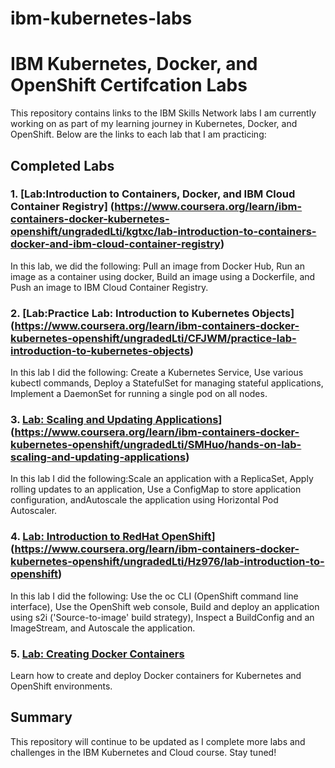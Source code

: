 # ibm-kubernetes-labs
# IBM Kubernetes, Docker, and OpenShift Certifcation Labs 

This repository contains links to the IBM Skills Network labs I am currently working on as part of my learning journey in Kubernetes, Docker, and OpenShift. Below are the links to each lab that I am practicing:

## Completed Labs

### 1. [Lab:Introduction to Containers, Docker, and IBM Cloud Container Registry] (https://www.coursera.org/learn/ibm-containers-docker-kubernetes-openshift/ungradedLti/kgtxc/lab-introduction-to-containers-docker-and-ibm-cloud-container-registry)

In this lab, we did the following: Pull an image from Docker Hub, Run an image as a container using docker, Build an image using a Dockerfile, and Push an image to IBM Cloud Container Registry.
### 2. [Lab:Practice Lab: Introduction to Kubernetes Objects] (https://www.coursera.org/learn/ibm-containers-docker-kubernetes-openshift/ungradedLti/CFJWM/practice-lab-introduction-to-kubernetes-objects)  

In this lab I did the following: Create a Kubernetes Service, Use various kubectl commands, Deploy a StatefulSet for managing stateful applications, Implement a DaemonSet for running a single pod on all nodes.

### 3. [Lab: Scaling and Updating Applications]([)](https://www.coursera.org/learn/ibm-containers-docker-kubernetes-openshift/ungradedLti/SMHuo/hands-on-lab-scaling-and-updating-applications)
In this lab I did the following:Scale an application with a ReplicaSet, Apply rolling updates to an application, Use a ConfigMap to store application configuration, andAutoscale the application using Horizontal Pod Autoscaler.

### 4. [Lab: Introduction to RedHat OpenShift]([)](https://www.coursera.org/learn/ibm-containers-docker-kubernetes-openshift/ungradedLti/Hz976/lab-introduction-to-openshift)  
In this lab I did the following: Use the oc CLI (OpenShift command line interface), Use the OpenShift web console, Build and deploy an application using s2i ('Source-to-image' build strategy), Inspect a BuildConfig and an ImageStream, and Autoscale the application.
### 5. [Lab: Creating Docker Containers](https://www.ibm.com/training/course/bbbb)  
Learn how to create and deploy Docker containers for Kubernetes and OpenShift environments.

## Summary

This repository will continue to be updated as I complete more labs and challenges in the IBM Kubernetes and Cloud course. Stay tuned!
